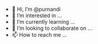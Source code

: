 - 👋 Hi, I’m @purnandi
- 👀 I’m interested in ...
- 🌱 I’m currently learning ...
- 💞️ I’m looking to collaborate on ...
- 📫 How to reach me ...

<!---
purnandi/purnandi is a ✨ special ✨ repository because its `README.md` (this file) appears on your GitHub profile.
You can click the Preview link to take a look at your changes.
--->
